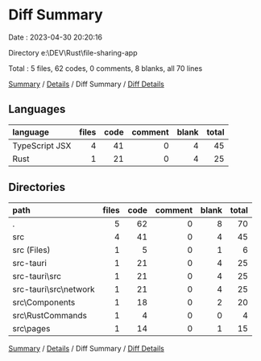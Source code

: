 # Diff Summary

Date : 2023-04-30 20:20:16

Directory e:\\DEV\\Rust\\file-sharing-app

Total : 5 files,  62 codes, 0 comments, 8 blanks, all 70 lines

[Summary](results.md) / [Details](details.md) / Diff Summary / [Diff Details](diff-details.md)

## Languages
| language | files | code | comment | blank | total |
| :--- | ---: | ---: | ---: | ---: | ---: |
| TypeScript JSX | 4 | 41 | 0 | 4 | 45 |
| Rust | 1 | 21 | 0 | 4 | 25 |

## Directories
| path | files | code | comment | blank | total |
| :--- | ---: | ---: | ---: | ---: | ---: |
| . | 5 | 62 | 0 | 8 | 70 |
| src | 4 | 41 | 0 | 4 | 45 |
| src (Files) | 1 | 5 | 0 | 1 | 6 |
| src-tauri | 1 | 21 | 0 | 4 | 25 |
| src-tauri\\src | 1 | 21 | 0 | 4 | 25 |
| src-tauri\\src\\network | 1 | 21 | 0 | 4 | 25 |
| src\\Components | 1 | 18 | 0 | 2 | 20 |
| src\\RustCommands | 1 | 4 | 0 | 0 | 4 |
| src\\pages | 1 | 14 | 0 | 1 | 15 |

[Summary](results.md) / [Details](details.md) / Diff Summary / [Diff Details](diff-details.md)